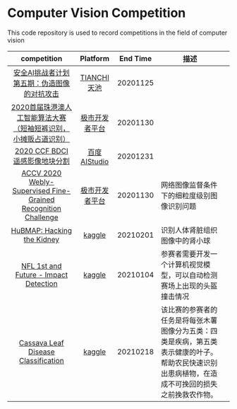 # Computer Vision Competition


This code repository is used to record competitions in the field of computer vision

|                         competition                          |                           Platform                           | End Time | 描述                                                         |      |
| :----------------------------------------------------------: | :----------------------------------------------------------: | :------: | ------------------------------------------------------------ | ---- |
| [安全AI挑战者计划第五期：伪造图像的对抗攻击](https://tianchi.aliyun.com/competition/entrance/531812/introduction?spm=5176.12281949.1003.4.493e2448czeH4D) |          [TIANCHI天池](https://tianchi.aliyun.com/)          | 20201125 |                                                              |      |
| [2020首届珠港澳人工智能算法大赛（短袖短裤识别，小摊贩占道识别）](https://www.cvmart.net/race/9922/base) |          [极市开发者平台](https://www.cvmart.net/)           | 20201130 |                                                              |      |
| [2020 CCF BDCI 遥感影像地块分割](https://aistudio.baidu.com/aistudio/competition/detail/54) | [百度AIStudio](https://aistudio.baidu.com/aistudio/competition) | 20201231 |                                                              |      |
| [ACCV 2020 Webly-Supervised Fine-Grained Recognition Challenge](https://www.cvmart.net/race/9917/base) |          [极市开发者平台](https://www.cvmart.net/)           | 20201130 | 网络图像监督条件下的细粒度级别图像识别问题                   |      |
| [HuBMAP: Hacking the Kidney](https://www.kaggle.com/c/hubmap-kidney-segmentation/overview) |              [kaggle](https://www.kaggle.com/)               | 20210201 | 识别人体肾脏组织图像中的肾小球                               |      |
| [NFL 1st and Future - Impact Detection](https://www.kaggle.com/c/nfl-impact-detection/overview) |              [kaggle](https://www.kaggle.com/)               | 20210104 | 参赛者需要开发一个计算机视觉模型，可以自动检测赛场上出现的头盔撞击情况 |      |
| [Cassava Leaf Disease Classification](https://www.kaggle.com/c/cassava-leaf-disease-classification/) |              [kaggle](https://www.kaggle.com/)               | 20210218 | 该比赛的参赛者的任务是将每张木薯图像分为五类：四类是疾病，第五类表示健康的叶子。帮助农民快速识别出患病植物，在造成不可挽回的损失之前挽救农作物。 |      |



